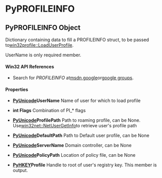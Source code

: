 # PyPROFILEINFO

## PyPROFILEINFO Object

Dictionary containing data to fill a PROFILEINFO struct, to be passed to[win32profile::LoadUserProfile](win32profile.md#win32profileloaduserprofile)\. 

UserName is only required member\.

#### Win32 API References


  - Search for *PROFILEINFO* at[msdn](#http://search.msdn.microsoft.com/search/results.aspx?view=msdn&query=profileinfo),[google](#http://www.google.com/search?q=profileinfo)or[google groups](#http://groups.google.com/groups?q=profileinfo)\.

#### Properties

  -  **[PyUnicode](#pyunicode)UserName** 
    Name of user for which to load profile

  -  **int Flags** 
    Combination of PI\_\* flags

  -  **[PyUnicode](#pyunicode)ProfilePath** 
    Path to roaming profile, can be None\.  Use[win32net::NetUserGetInfo](win32net.md#win32netnetusergetinfo)to retrieve user's profile path

  -  **[PyUnicode](#pyunicode)DefaultPath** 
    Path to Default user profile, can be None

  -  **[PyUnicode](#pyunicode)ServerName** 
    Domain controller, can be None

  -  **[PyUnicode](#pyunicode)PolicyPath** 
    Location of policy file, can be None

  -  **[PyHKEY](#pyhkey)Profile** 
    Handle to root of user's registry key\. This member is output\.